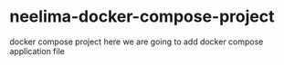 # neelima-docker-compose-project
docker compose project
here we are going to add docker compose application file
